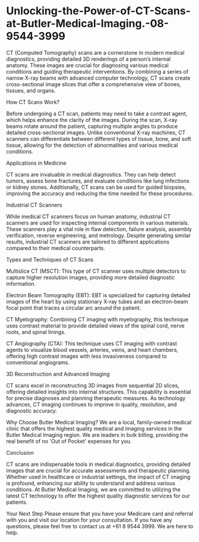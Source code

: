# Unlocking-the-Power-of-CT-Scans-at-Butler-Medical-Imaging.-08-9544-3999
CT (Computed Tomography) scans are a cornerstone in modern medical diagnostics, providing detailed 3D renderings of a person’s internal anatomy. These images are crucial for diagnosing various medical conditions and guiding therapeutic interventions. By combining a series of narrow X-ray beams with advanced computer technology, CT scans create cross-sectional image slices that offer a comprehensive view of bones, tissues, and organs.

How CT Scans Work?

Before undergoing a CT scan, patients may need to take a contrast agent, which helps enhance the clarity of the images. During the scan, X-ray beams rotate around the patient, capturing multiple angles to produce detailed cross-sectional images. Unlike conventional X-ray machines, CT scanners can differentiate between different types of tissue, bone, and soft tissue, allowing for the detection of abnormalities and various medical conditions.

Applications in Medicine

CT scans are invaluable in medical diagnostics. They can help detect tumors, assess bone fractures, and evaluate conditions like lung infections or kidney stones. Additionally, CT scans can be used for guided biopsies, improving the accuracy and reducing the time needed for these procedures.

Industrial CT Scanners

While medical CT scanners focus on human anatomy, industrial CT scanners are used for inspecting internal components in various materials. These scanners play a vital role in flaw detection, failure analysis, assembly verification, reverse engineering, and metrology. Despite generating similar results, industrial CT scanners are tailored to different applications compared to their medical counterparts.

Types and Techniques of CT Scans

Multislice CT (MSCT): This type of CT scanner uses multiple detectors to capture higher resolution images, providing more detailed diagnostic information.

Electron Beam Tomography (EBT): EBT is specialized for capturing detailed images of the heart by using stationary X-ray tubes and an electron-beam focal point that traces a circular arc around the patient.

CT Myelography: Combining CT imaging with myelography, this technique uses contrast material to provide detailed views of the spinal cord, nerve roots, and spinal linings.

CT Angiography (CTA): This technique uses CT imaging with contrast agents to visualize blood vessels, arteries, veins, and heart chambers, offering high contrast images with less invasiveness compared to conventional angiograms.

3D Reconstruction and Advanced Imaging

CT scans excel in reconstructing 3D images from sequential 2D slices, offering detailed insights into internal structures. This capability is essential for precise diagnoses and planning therapeutic measures. As technology advances, CT imaging continues to improve in quality, resolution, and diagnostic accuracy.

Why Choose Butler Medical Imaging?
We are a local, family-owned medical clinic that offers the highest quality medical and imaging services in the Butler Medical Imaging region. We are leaders in bulk billing, providing the real benefit of no 'Out of Pocket' expenses for you.

Conclusion

CT scans are indispensable tools in medical diagnostics, providing detailed images that are crucial for accurate assessments and therapeutic planning. Whether used in healthcare or industrial settings, the impact of CT imaging is profound, enhancing our ability to understand and address various conditions. At Butler Medical Imaging, we are committed to utilizing the latest CT technology to offer the highest quality diagnostic services for our patients.

Your Next Step
Please ensure that you have your Medicare card and referral with you and visit our location for your consultation. If you have any questions, please feel free to contact us at +61 8 9544 3999. We are here to help.
